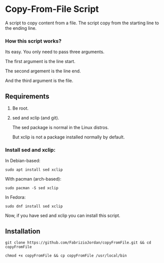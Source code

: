 # Copy-From-File Script

A script to copy content from a file.
The script copy from the starting line to the ending line.


### How this script works?

Its easy. You only need to pass three arguments.

The first argument is the line start.

The second argement is the line end.

And the third argument is the file.


## Requirements

1. Be root.
2. sed and xclip (and git).

	The sed package is normal in the Linux distros.

	But xclip is not a package installed normally by default.
	
### Install sed and xclip:
	
In Debian-based:

```
sudo apt install sed xclip
```	

With pacman (arch-based):

```
sudo pacman -S sed xclip
```

In Fedora:
	
```
sudo dnf install sed xclip
```


Now, if you have sed and xclip you can install this script.


## Installation

```
git clone https://github.com/FabrizioJordan/copyFromFile.git && cd copyFromFile
```

```
chmod +x copyFromFile && cp copyFromFile /usr/local/bin
```
	

